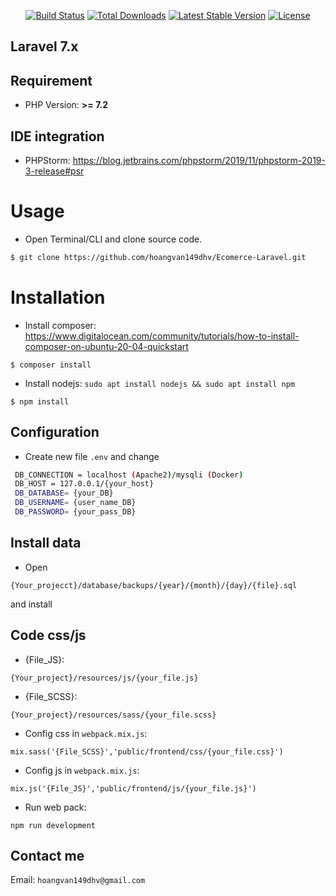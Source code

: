 <p align="center">
<a href="https://travis-ci.org/laravel/framework"><img src="https://travis-ci.org/laravel/framework.svg" alt="Build Status"></a>
<a href="https://packagist.org/packages/laravel/framework"><img src="https://poser.pugx.org/laravel/framework/d/total.svg" alt="Total Downloads"></a>
<a href="https://packagist.org/packages/laravel/framework"><img src="https://poser.pugx.org/laravel/framework/v/stable.svg" alt="Latest Stable Version"></a>
<a href="https://packagist.org/packages/laravel/framework"><img src="https://poser.pugx.org/laravel/framework/license.svg" alt="License"></a>
</p>

## Laravel  7.x

## Requirement
- PHP Version: **>= 7.2**
## IDE integration
- PHPStorm: https://blog.jetbrains.com/phpstorm/2019/11/phpstorm-2019-3-release#psr

Usage
=====
- Open Terminal/CLI and clone source code. 
```bash
$ git clone https://github.com/hoangvan149dhv/Ecomerce-Laravel.git
```
Installation
============
- Install composer: https://www.digitalocean.com/community/tutorials/how-to-install-composer-on-ubuntu-20-04-quickstart

```
$ composer install
```

- Install nodejs: ``sudo apt install nodejs && sudo apt install npm``

```
$ npm install
```

## Configuration
- Create new file ``.env`` and change
``` bash
 DB_CONNECTION = localhost (Apache2)/mysqli (Docker)  
 DB_HOST = 127.0.0.1/{your_host}
 DB_DATABASE= {your_DB}
 DB_USERNAME= {user_name_DB}
 DB_PASSWORD= {your_pass_DB}
```
## Install data
- Open 
```
{Your_projecct}/database/backups/{year}/{month}/{day}/{file}.sql
``` 
and install

## Code css/js
- {File_JS}: 
```
{Your_project}/resources/js/{your_file.js}
```
- {File_SCSS}: 
```
{Your_project}/resources/sass/{your_file.scss}
```
- Config css in ``webpack.mix.js``: 
```
mix.sass('{File_SCSS}','public/frontend/css/{your_file.css}')
``` 
- Config js in ``webpack.mix.js``: 
```
mix.js('{File_JS}','public/frontend/js/{your_file.js}')
``` 
- Run web pack: 
```
npm run development
```

## Contact me
 Email: ``hoangvan149dhv@gmail.com``

